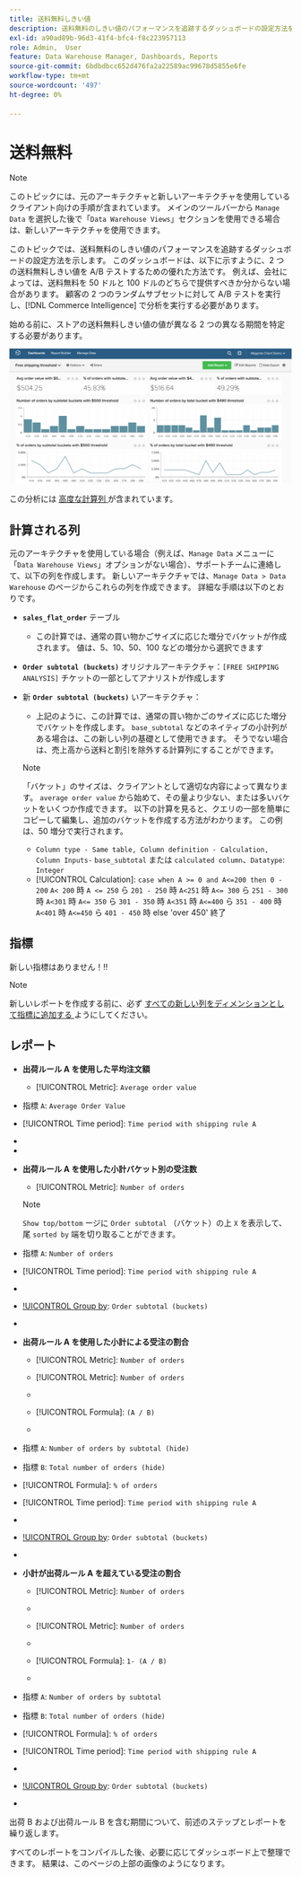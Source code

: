```yaml
---
title: 送料無料しきい値
description: 送料無料のしきい値のパフォーマンスを追跡するダッシュボードの設定方法を説明します。
exl-id: a90ad89b-96d3-41f4-bfc4-f8c223957113
role: Admin,  User
feature: Data Warehouse Manager, Dashboards, Reports
source-git-commit: 6bdbdbcc652d476fa2a22589ac99678d5855e6fe
workflow-type: tm+mt
source-wordcount: '497'
ht-degree: 0%

---
```


# 送料無料

>[!NOTE]
>
>このトピックには、元のアーキテクチャと新しいアーキテクチャを使用しているクライアント向けの手順が含まれています。 メインのツールバーから `Manage Data` を選択した後で「`Data Warehouse Views`」セクションを使用できる場合は、新しいアーキテクチャを使用できます。

このトピックでは、送料無料のしきい値のパフォーマンスを追跡するダッシュボードの設定方法を示します。 このダッシュボードは、以下に示すように、2 つの送料無料しきい値を A/B テストするための優れた方法です。 例えば、会社によっては、送料無料を 50 ドルと 100 ドルのどちらで提供すべきか分からない場合があります。 顧客の 2 つのランダムサブセットに対して A/B テストを実行し、[!DNL Commerce Intelligence] で分析を実行する必要があります。

始める前に、ストアの送料無料しきい値の値が異なる 2 つの異なる期間を特定する必要があります。

![](../../assets/free_shipping_threshold.png)

この分析には [ 高度な計算列 ](../data-warehouse-mgr/adv-calc-columns.md) が含まれています。

## 計算される列

元のアーキテクチャを使用している場合（例えば、`Manage Data` メニューに「`Data Warehouse Views`」オプションがない場合）、サポートチームに連絡して、以下の列を作成します。 新しいアーキテクチャでは、`Manage Data > Data Warehouse` のページからこれらの列を作成できます。 詳細な手順は以下のとおりです。

* **`sales_flat_order`** テーブル
   * この計算では、通常の買い物かごサイズに応じた増分でバケットが作成されます。 値は、5、10、50、100 などの増分から選択できます

* **`Order subtotal (buckets)`** オリジナルアーキテクチャ：`[FREE SHIPPING ANALYSIS]` チケットの一部としてアナリストが作成します
* 新 **`Order subtotal (buckets)`** いアーキテクチャ：
   * 上記のように、この計算では、通常の買い物かごのサイズに応じた増分でバケットを作成します。 `base_subtotal` などのネイティブの小計列がある場合は、この新しい列の基礎として使用できます。 そうでない場合は、売上高から送料と割引を除外する計算列にすることができます。

  >[!NOTE]
  >
  >「バケット」のサイズは、クライアントとして適切な内容によって異なります。 `average order value` から始めて、その量より少ない、または多いバケットをいくつか作成できます。 以下の計算を見ると、クエリの一部を簡単にコピーして編集し、追加のバケットを作成する方法がわかります。 この例は、50 増分で実行されます。

   * `Column type - Same table, Column definition - Calculation, Column Inputs-` `base_subtotal` または `calculated column`、`Datatype`: `Integer`
   * [!UICONTROL Calculation]: `case when A >= 0 and A<=200 then 0 - 200`
`A< 200` 時 `A <= 250` ら `201 - 250` 時
`A<251` 時 `A<= 300` ら `251 - 300` 時
`A<301` 時 `A<= 350` ら `301 - 350` 時
`A<351` 時 `A<=400` ら `351 - 400` 時
`A<401` 時 `A<=450` ら `401 - 450` 時
else &#39;over 450&#39;
終了


## 指標

新しい指標はありません！!!

>[!NOTE]
>
>新しいレポートを作成する前に、必ず [ すべての新しい列をディメンションとして指標に追加する ](../data-warehouse-mgr/manage-data-dimensions-metrics.md) ようにしてください。

## レポート

* **出荷ルール A を使用した平均注文額**
   * [!UICONTROL Metric]: `Average order value`

* 指標 `A`: `Average Order Value`
* [!UICONTROL Time period]: `Time period with shipping rule A`
* 
  [!UICONTROL Interval]: `None`
* 
  [!UICONTROL Chart Type]: `Scalar`

* **出荷ルール A を使用した小計バケット別の受注数**
   * [!UICONTROL Metric]: `Number of orders`

  >[!NOTE]
  >
  >`Show top/bottom` ージに `Order subtotal` （バケット）の上 `X` を表示して、尾 `sorted by` 端を切り取ることができます。

* 指標 `A`: `Number of orders`
* [!UICONTROL Time period]: `Time period with shipping rule A`
* 
  [!UICONTROL Interval]: `None`
* [!UICONTROL Group by]: `Order subtotal (buckets)`
* 
  [!UICONTROL Chart Type]: `Column`

* **出荷ルール A を使用した小計による受注の割合**
   * [!UICONTROL Metric]: `Number of orders`

   * [!UICONTROL Metric]: `Number of orders`
   * 
     [!UICONTROL Group by]: `Independent`
   * [!UICONTROL Formula]: `(A / B)`
   * 
     [!UICONTROL Format]: `%`

* 指標 `A`: `Number of orders by subtotal (hide)`
* 指標 `B`: `Total number of orders (hide)`
* [!UICONTROL Formula]: `% of orders`
* [!UICONTROL Time period]: `Time period with shipping rule A`
* 
  [!UICONTROL Interval]: `None`
* [!UICONTROL Group by]: `Order subtotal (buckets)`
* 
  [!UICONTROL Chart Type]: `Line`

* **小計が出荷ルール A を超えている受注の割合**
   * [!UICONTROL Metric]: `Number of orders`
   * 
     [!UICONTROL Perspective]: `Cumulative`

   * [!UICONTROL Metric]: `Number of orders`
   * 
     [!UICONTROL Group by]: `Independent`

   * [!UICONTROL Formula]: `1- (A / B)`
   * 
     [!UICONTROL Format]: `%`

* 指標 `A`: `Number of orders by subtotal`
* 指標 `B`: `Total number of orders (hide)`
* [!UICONTROL Formula]: `% of orders`
* [!UICONTROL Time period]: `Time period with shipping rule A`
* 
  [!UICONTROL Interval]: `None`
* [!UICONTROL Group by]: `Order subtotal (buckets)`
* 
  [!UICONTROL Chart Type]: `Line`


出荷 B および出荷ルール B を含む期間について、前述のステップとレポートを繰り返します。

すべてのレポートをコンパイルした後、必要に応じてダッシュボード上で整理できます。 結果は、このページの上部の画像のようになります。
